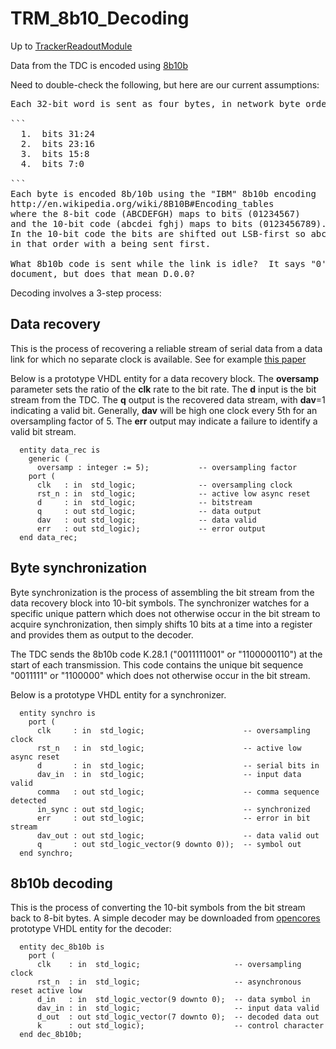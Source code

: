 # TRM_8b10_Decoding
Up to [TrackerReadoutModule](TrackerReadoutModule.md)

Data from the TDC is encoded using
[8b10b](http://en.wikipedia.org/wiki/8b/10b_encoding)

Need to double-check the following, but here are our current assumptions:
<pre>
Each 32-bit word is sent as four bytes, in network byte order. This would be:

```
  1.  bits 31:24
  2.  bits 23:16
  3.  bits 15:8
  4.  bits 7:0

```
Each byte is encoded 8b/10b using the "IBM" 8b10b encoding
http://en.wikipedia.org/wiki/8B10B#Encoding_tables
where the 8-bit code (ABCDEFGH) maps to bits (01234567)
and the 10-bit code (abcdei fghj) maps to bits (0123456789).
In the 10-bit code the bits are shifted out LSB-first so abcdeifghj come out
in that order with a being sent first.

What 8b10b code is sent while the link is idle?  It says "0''s" in your
document, but does that mean D.0.0?
</pre>

Decoding involves a 3-step process:

## Data recovery

This is the process of recovering a reliable stream of serial data from a data link for which
no separate clock is available.  See for example
[this paper](http://ohm.bu.edu/~hazen/Papers/blind_oversampling_CDR.pdf)

Below is a prototype VHDL entity for a data recovery block.  The <b>oversamp</b> parameter sets
the ratio of the <b>clk</b> rate to the bit rate.  The <b>d</b> input is the bit stream from
the TDC.  The <b>q</b> output is the recovered data stream, with <b>dav</b>=1 indicating
a valid bit.  Generally, <b>dav</b> will be high one clock every 5th for an oversampling
factor of 5.  The <b>err</b> output may indicate a failure to identify a valid bit stream.

```
  entity data_rec is
    generic (
      oversamp : integer := 5);           -- oversampling factor
    port (
      clk   : in  std_logic;              -- oversampling clock
      rst_n : in  std_logic;              -- active low async reset
      d     : in  std_logic;              -- bitstream
      q     : out std_logic;              -- data output
      dav   : out std_logic;              -- data valid
      err   : out std_logic);             -- error output
  end data_rec;

```
## Byte synchronization

Byte synchronization is the process of assembling the bit stream from the data recovery
block into 10-bit symbols.  The synchronizer watches for a specific unique pattern which
does not otherwise occur in the bit stream to acquire synchronization, then simply
shifts 10 bits at a time into a register and provides them as output to the decoder.

The TDC sends the 8b10b code K.28.1 ("0011111001" or "1100000110") at the start of each transmission.
This code contains the unique bit sequence "0011111" or "1100000" which does not otherwise occur in
the bit stream.

Below is a prototype VHDL entity for a synchronizer.


```
  entity synchro is
    port (
      clk     : in  std_logic;                      -- oversampling clock
      rst_n   : in  std_logic;                      -- active low async reset
      d       : in  std_logic;                      -- serial bits in
      dav_in  : in  std_logic;                      -- input data valid
      comma   : out std_logic;                      -- comma sequence detected
      in_sync : out std_logic;                      -- synchronized
      err     : out std_logic;                      -- error in bit stream
      dav_out : out std_logic;                      -- data valid out
      q       : out std_logic_vector(9 downto 0));  -- symbol out
  end synchro;

```

## 8b10b decoding

This is the process of converting the 10-bit symbols from the bit stream
back to 8-bit bytes.  A simple decoder may be downloaded
from [opencores](http://opencores.org/project,8b10b_encdec)
prototype VHDL entity for the decoder:

```
  entity dec_8b10b is
    port (
      clk    : in  std_logic;                     -- oversampling clock
      rst_n  : in  std_logic;                     -- asynchronous reset active low
      d_in   : in  std_logic_vector(9 downto 0);  -- data symbol in
      dav_in : in  std_logic;                     -- input data valid
      d_out  : out std_logic_vector(7 downto 0);  -- decoded data out
      k      : out std_logic);                    -- control character
  end dec_8b10b;

```

